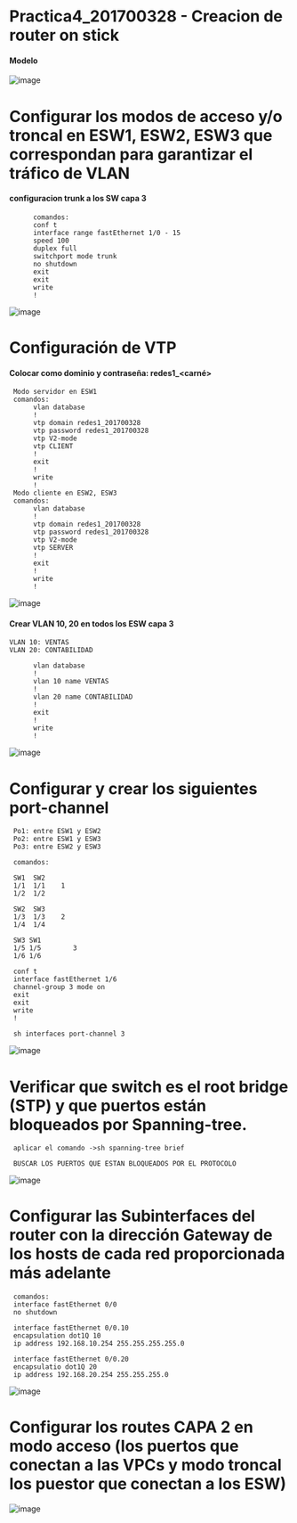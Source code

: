 # Practica4_201700328 - Creacion de router on stick 
#### Modelo

 ![image](https://drive.google.com/uc?export=view&id=1YNCwqQwSranoYaojTEHtNGa_EQXwRZ9a)


# Configurar los modos de acceso y/o troncal en ESW1, ESW2, ESW3 que correspondan para garantizar el tráfico de VLAN
#### configuracion trunk a los SW capa 3
          comandos:
          conf t
          interface range fastEthernet 1/0 - 15 
          speed 100
          duplex full
          switchport mode trunk
          no shutdown
          exit
          exit
          write
          !

 ![image](https://drive.google.com/uc?export=view&id=1h3K5BRnEkk0WXSPbotkohsaFC0KKfG0U)

# Configuración de VTP
#### Colocar como dominio y contraseña: redes1_<carné>
     Modo servidor en ESW1
     comandos:
          vlan database
          !
          vtp domain redes1_201700328
          vtp password redes1_201700328
          vtp V2-mode
          vtp CLIENT
          !
          exit
          !
          write
          !
     Modo cliente en ESW2, ESW3
     comandos:
          vlan database
          !
          vtp domain redes1_201700328
          vtp password redes1_201700328
          vtp V2-mode
          vtp SERVER
          !
          exit
          !
          write
          !
          
 ![image](https://drive.google.com/uc?export=view&id=1mwVrZ0NmdRG_kJVjcWoYrQptPUKCs3sy)
#### Crear VLAN 10, 20 en todos los ESW capa 3
    VLAN 10: VENTAS 
    VLAN 20: CONTABILIDAD
    
          vlan database
          !
          vlan 10 name VENTAS
          !
          vlan 20 name CONTABILIDAD
          !
          exit
          !
          write
          !
![image](https://drive.google.com/uc?export=view&id=17yHFXUw3RYqgofveHjnCAvW9DHH8axj4)
# Configurar y crear los siguientes port-channel
     Po1: entre ESW1 y ESW2
     Po2: entre ESW1 y ESW3
     Po3: entre ESW2 y ESW3
     
     comandos:
     
     SW1  SW2
     1/1  1/1    1
     1/2  1/2    

     SW2  SW3
     1/3  1/3    2
     1/4  1/4

     SW3 SW1     
     1/5 1/5	    3
     1/6 1/6

     conf t
     interface fastEthernet 1/6
     channel-group 3 mode on
     exit
     exit
     write
     !

     sh interfaces port-channel 3
     
![image](https://drive.google.com/uc?export=view&id=131V9Z6Ao8pt7ES55Cis6i89_43GB9KT8)    
# Verificar que switch es el root bridge (STP) y que puertos están bloqueados por Spanning-tree.

     aplicar el comando ->sh spanning-tree brief
     
     BUSCAR LOS PUERTOS QUE ESTAN BLOQUEADOS POR EL PROTOCOLO
     
 ![image](https://drive.google.com/uc?export=view&id=1AmCjgYAg8-jT34G6pqzdkS8JRFU6MMmS)        

# Configurar las Subinterfaces del router con la dirección Gateway de los hosts de cada red proporcionada más adelante

     comandos:
     interface fastEthernet 0/0
     no shutdown

     interface fastEthernet 0/0.10
     encapsulation dot1Q 10
     ip address 192.168.10.254 255.255.255.255.0

     interface fastEthernet 0/0.20
     encapsulatio dot1Q 20
     ip address 192.168.20.254 255.255.255.0

 ![image](https://drive.google.com/uc?export=view&id=1YYkW6dYOrIsvcoAPLEvXRnBhTw1ynzKY)   
# Configurar los routes CAPA 2 en modo acceso (los puertos que conectan a las VPCs y modo troncal los puestor que conectan a los ESW)
 ![image](https://drive.google.com/uc?export=view&id=1vGveklwrKzJjDuEtZq08e2igfsA7c7G5) 

   
